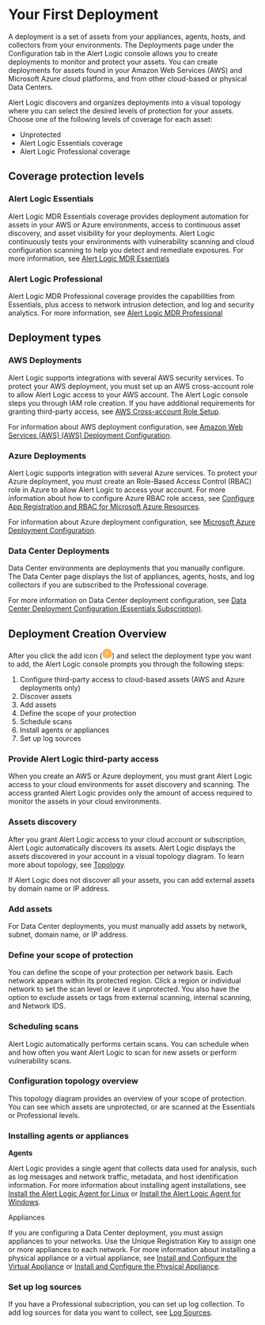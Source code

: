 # Your First Deployment

A deployment is a set of assets from your appliances, agents, hosts, and collectors from your environments. The Deployments page under the Configuration tab in the Alert Logic console allows you to create deployments to monitor and protect your assets. You can create deployments for assets found in your Amazon Web Services (AWS) and Microsoft Azure cloud platforms, and from other cloud-based or physical Data Centers.

Alert Logic discovers and organizes deployments into a visual topology where you can select the desired levels of protection for your assets. Choose one of the following levels of coverage for each asset:

* Unprotected
* Alert Logic Essentials coverage
* Alert Logic Professional coverage

## Coverage protection levels

### Alert Logic Essentials

Alert Logic MDR Essentials coverage provides deployment automation for assets in your AWS or Azure environments, access to continuous asset discovery, and asset visibility for your deployments. Alert Logic continuously tests your environments with vulnerability scanning and cloud configuration scanning to help you detect and remediate exposures. For more information, see [Alert Logic MDR Essentials](../../get-started/subscriptions-addons.md#essentials)

### Alert Logic Professional

Alert Logic MDR Professional coverage provides the capabilities from Essentials, plus access to network intrusion detection, and log and security analytics. For more information, see [Alert Logic MDR Professional](../../get-started/subscriptions-addons.md#professional)

## Deployment types

### AWS Deployments

Alert Logic supports integrations with several AWS security services. To protect your AWS deployment, you must set up an AWS cross-account role to allow Alert Logic access to your AWS account. The Alert Logic console steps you through IAM role creation. If you have additional requirements for granting third-party access, see [AWS Cross-account Role Setup](../../prepare/aws-cross-account-role-setup.md).

For information about AWS deployment configuration, see [Amazon Web Services (AWS) (AWS) Deployment Configuration](aws.md).

### Azure Deployments

Alert Logic supports integration with several Azure services. To protect your Azure deployment, you must create an Role-Based Access Control (RBAC) role in Azure to allow Alert Logic to access your account. For more information about how to configure Azure RBAC role access, see [Configure App Registration and RBAC for Microsoft Azure Resources](../../prepare/azure-rbac-role-setup.md).

For information about Azure deployment configuration, see [Microsoft Azure Deployment Configuration](azure.md).

### Data Center Deployments

Data Center environments are deployments that you manually configure. The Data Center page displays the list of appliances, agents, hosts, and log collectors if you are subscribed to the Professional  coverage.

For more information on Data Center deployment configuration, see [Data Center Deployment Configuration (Essentials Subscription)](../data-center-essentials.md).

## Deployment Creation Overview

After you click the add  icon (![](../../Resources/Images/Icons/cdAddPlus.png)) and select the deployment type you want to add, the Alert Logic console prompts you through the following steps:

1. Configure   third-party access to cloud-based assets (AWS and Azure deployments only)
2. Discover assets
3. Add assets
4. Define the scope of your protection
5. Schedule scans
6. Install agents or appliances
7. Set up log sources

### Provide Alert Logic third-party access

When you create an AWS or Azure deployment, you must grant Alert Logic access to your cloud environments for asset discovery and scanning. The access granted Alert Logic provides only the amount of access required to monitor the assets in your cloud environments.

### Assets discovery

After you grant Alert Logic access  to your cloud account or subscription, Alert Logic automatically discovers its assets. Alert Logic displays the assets discovered in your account in a visual topology diagram. To learn more about topology, see [Topology](../../analyze/topology.md).

If Alert Logic does not discover all your assets, you can add external assets by domain name or IP address.

### Add assets

For Data Center deployments, you must manually add assets by network, subnet, domain name, or IP address.

### Define your scope of protection

You can define the scope of your protection per network basis. Each network appears within its protected region. Click a region or individual network to set the scan level or leave it unprotected. You also have the option to exclude assets or tags from external scanning, internal scanning, and Network IDS.

### Scheduling scans

Alert Logic automatically performs certain scans. You can schedule when and how often you want Alert Logic to scan for new assets or perform vulnerability scans.

### Configuration topology overview

This topology diagram provides an overview of your scope of protection. You can see which assets are unprotected, or are scanned at the Essentials or Professional levels.

### Installing agents or appliances

**Agents**

Alert Logic provides a single agent that collects data used for analysis, such as log messages and network traffic, metadata, and host identification information. For more information about installing agent installations, see [Install the Alert Logic Agent for Linux](../../prepare/alert-logic-agent-linux.md) or [Install the Alert Logic Agent for Windows](../../prepare/alert-logic-agent-windows.md).

Appliances

If you are configuring a Data Center deployment, you must assign appliances to your networks. Use the Unique Registration Key to assign one or more appliances to each network. For more information about installing a physical appliance or a virtual appliance, see [Install and Configure the  Virtual Appliance](../../prepare/virtual-appliance.md) or [Install and Configure the  Physical Appliance](../../prepare/alert-logic-physical-appliance.md).

### Set up log sources

If you have a Professional subscription, you can set up log collection. To add log sources for data you want to collect, see [Log Sources](../log-sources.md).
